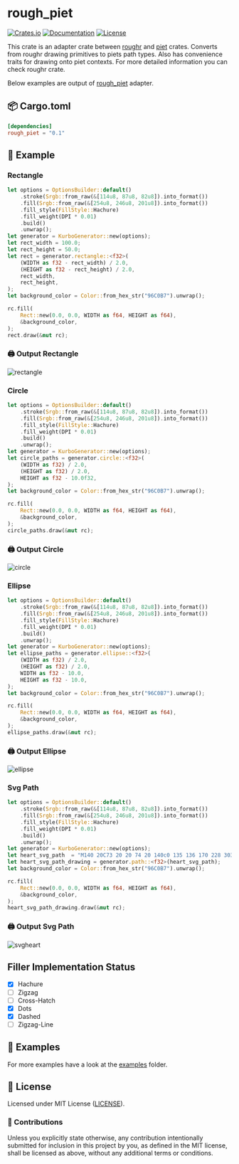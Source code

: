 
# rough_piet

[![Crates.io](https://img.shields.io/crates/v/rough_piet.svg)](https://crates.io/crates/rough_piet)
[![Documentation](https://docs.rs/rough_piet/badge.svg)](https://docs.rs/rough_piet)
[![License](https://img.shields.io/github/license/orhanbalci/rough-rs.svg)](https://github.com/orhanbalci/rough-rs/LICENSE)

<!-- cargo-sync-readme start -->


This crate is an adapter crate between [roughr](https://github.com/orhanbalci/rough-rs/main/roughr) and
[piet](https://github.com/linebender/piet) crates. Converts from roughr drawing
primitives to piets path types. Also has convenience traits for drawing onto piet contexts. For more detailed
information you can check roughr crate.

Below examples are output of [rough_piet](https://github.com/orhanbalci/rough-rs/tree/main/rough_piet) adapter.

## 📦 Cargo.toml

```toml
[dependencies]
rough_piet = "0.1"
```

## 🔧 Example

### Rectangle

```rust
let options = OptionsBuilder::default()
    .stroke(Srgb::from_raw(&[114u8, 87u8, 82u8]).into_format())
    .fill(Srgb::from_raw(&[254u8, 246u8, 201u8]).into_format())
    .fill_style(FillStyle::Hachure)
    .fill_weight(DPI * 0.01)
    .build()
    .unwrap();
let generator = KurboGenerator::new(options);
let rect_width = 100.0;
let rect_height = 50.0;
let rect = generator.rectangle::<f32>(
    (WIDTH as f32 - rect_width) / 2.0,
    (HEIGHT as f32 - rect_height) / 2.0,
    rect_width,
    rect_height,
);
let background_color = Color::from_hex_str("96C0B7").unwrap();

rc.fill(
    Rect::new(0.0, 0.0, WIDTH as f64, HEIGHT as f64),
    &background_color,
);
rect.draw(&mut rc);
```

### 🖨️ Output Rectangle
![rectangle](https://raw.githubusercontent.com/orhanbalci/rough-rs/main/roughr/assets/rectangle.png)

### Circle

```rust
let options = OptionsBuilder::default()
    .stroke(Srgb::from_raw(&[114u8, 87u8, 82u8]).into_format())
    .fill(Srgb::from_raw(&[254u8, 246u8, 201u8]).into_format())
    .fill_style(FillStyle::Hachure)
    .fill_weight(DPI * 0.01)
    .build()
    .unwrap();
let generator = KurboGenerator::new(options);
let circle_paths = generator.circle::<f32>(
    (WIDTH as f32) / 2.0,
    (HEIGHT as f32) / 2.0,
    HEIGHT as f32 - 10.0f32,
);
let background_color = Color::from_hex_str("96C0B7").unwrap();

rc.fill(
    Rect::new(0.0, 0.0, WIDTH as f64, HEIGHT as f64),
    &background_color,
);
circle_paths.draw(&mut rc);
```

### 🖨️ Output Circle
![circle](https://raw.githubusercontent.com/orhanbalci/rough-rs/main/roughr/assets/circle.png)


### Ellipse

```rust
let options = OptionsBuilder::default()
    .stroke(Srgb::from_raw(&[114u8, 87u8, 82u8]).into_format())
    .fill(Srgb::from_raw(&[254u8, 246u8, 201u8]).into_format())
    .fill_style(FillStyle::Hachure)
    .fill_weight(DPI * 0.01)
    .build()
    .unwrap();
let generator = KurboGenerator::new(options);
let ellipse_paths = generator.ellipse::<f32>(
    (WIDTH as f32) / 2.0,
    (HEIGHT as f32) / 2.0,
    WIDTH as f32 - 10.0,
    HEIGHT as f32 - 10.0,
);
let background_color = Color::from_hex_str("96C0B7").unwrap();

rc.fill(
    Rect::new(0.0, 0.0, WIDTH as f64, HEIGHT as f64),
    &background_color,
);
ellipse_paths.draw(&mut rc);
```

### 🖨️ Output Ellipse
![ellipse](https://raw.githubusercontent.com/orhanbalci/rough-rs/main/roughr/assets/ellipse.png)


### Svg Path

```rust
let options = OptionsBuilder::default()
    .stroke(Srgb::from_raw(&[114u8, 87u8, 82u8]).into_format())
    .fill(Srgb::from_raw(&[254u8, 246u8, 201u8]).into_format())
    .fill_style(FillStyle::Hachure)
    .fill_weight(DPI * 0.01)
    .build()
    .unwrap();
let generator = KurboGenerator::new(options);
let heart_svg_path  = "M140 20C73 20 20 74 20 140c0 135 136 170 228 303 88-132 229-173 229-303 0-66-54-120-120-120-48 0-90 28-109 69-19-41-60-69-108-69z".into();
let heart_svg_path_drawing = generator.path::<f32>(heart_svg_path);
let background_color = Color::from_hex_str("96C0B7").unwrap();

rc.fill(
    Rect::new(0.0, 0.0, WIDTH as f64, HEIGHT as f64),
    &background_color,
);
heart_svg_path_drawing.draw(&mut rc);
```

### 🖨️ Output Svg Path
![svgheart](https://raw.githubusercontent.com/orhanbalci/rough-rs/main/roughr/assets/heart_svg_path.png)

## Filler Implementation Status
- [x] Hachure
- [ ] Zigzag
- [ ] Cross-Hatch
- [x] Dots
- [x] Dashed
- [ ] Zigzag-Line

## 🔭 Examples

For more examples have a look at the
[examples](https://github.com/orhanbalci/rough-rs/tree/main/rough_piet/examples) folder.

<!-- cargo-sync-readme end -->

## 📝 License

Licensed under MIT License ([LICENSE](LICENSE)).

### 🚧 Contributions

Unless you explicitly state otherwise, any contribution intentionally submitted for inclusion in this project by you, as defined in the MIT license, shall be licensed as above, without any additional terms or conditions.

